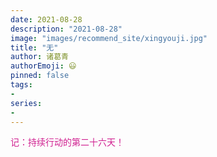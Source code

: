 ```yaml
---
date: 2021-08-28
description: "2021-08-28"
image: "images/recommend_site/xingyouji.jpg"
title: "无"
author: 诸葛青
authorEmoji: 😃
pinned: false
tags:
- 
series:
-
---
```

<font color=VioletRed>记：持续行动的第二十六天！</font>

